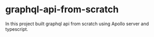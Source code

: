 # graphql-api-from-scratch
In this project built graphql api from scratch using Apollo server and typescript.
